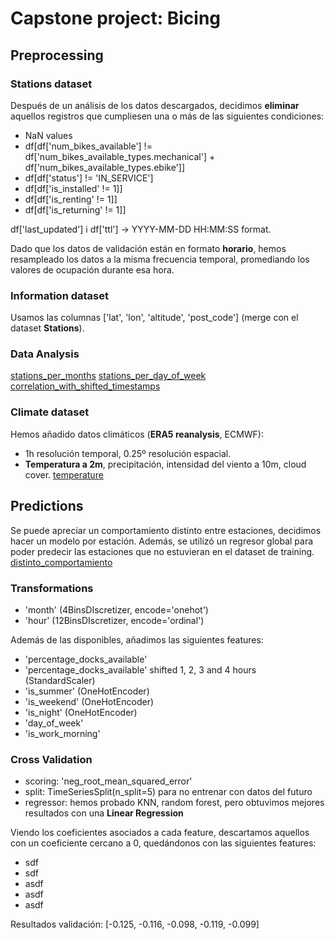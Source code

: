 # Capstone project: Bicing
## Preprocessing
### Stations dataset
Después de un análisis de los datos descargados, decidimos **eliminar** aquellos registros que cumpliesen una o más de las siguientes condiciones:
- NaN values
- df[df['num_bikes_available'] != df['num_bikes_available_types.mechanical'] + df['num_bikes_available_types.ebike']]
- df[df['status'] != 'IN_SERVICE']
- df[df['is_installed' != 1]]
- df[df['is_renting' != 1]]
- df[df['is_returning' != 1]]

df['last_updated'] i df['ttl'] -> YYYY-MM-DD HH:MM:SS format.

Dado que los datos de validación están en formato **horario**, hemos resampleado los datos a la misma frecuencia temporal, promediando los valores de ocupación durante esa hora.

### Information dataset
Usamos las columnas ['lat', 'lon', 'altitude', 'post_code'] (merge con el dataset **Stations**).
### Data Analysis
[stations_per_months](images/per_station/plot.png)
[stations_per_day_of_week](images/per_day_of_week/plot.png)
[correlation_with_shifted_timestamps](images/correlation_with_previous_hour.png)

### Climate dataset
Hemos añadido datos climáticos (**ERA5 reanalysis**, ECMWF):
- 1h resolución temporal, 0.25º resolución espacial.
- **Temperatura a 2m**, precipitación, intensidad del viento a 10m, cloud cover.
[temperature](images/per_station_by_hour/20.png)

## Predictions
Se puede apreciar un comportamiento distinto entre estaciones, decidimos hacer un modelo por estación. Además, se utilizó un regresor global para poder predecir las estaciones que no estuvieran en el dataset de training.
[distinto_comportamiento](images/regression_per_station_id.png)
### Transformations
- 'month' (4BinsDIscretizer, encode='onehot')
- 'hour' (12BinsDIscretizer, encode='ordinal')

Además de las disponibles, añadimos las siguientes features:
- 'percentage_docks_available'
- 'percentage_docks_available' shifted 1, 2, 3 and 4 hours (StandardScaler)
- 'is_summer' (OneHotEncoder)
- 'is_weekend' (OneHotEncoder)
- 'is_night' (OneHotEncoder)
- 'day_of_week'
- 'is_work_morning'

### Cross Validation
- scoring: 'neg_root_mean_squared_error'
- split: TimeSeriesSplit(n_split=5) para no entrenar con datos del futuro
- regressor: hemos probado KNN, random forest, pero obtuvimos mejores resultados con una **Linear Regression**

Viendo los coeficientes asociados a cada feature, descartamos aquellos con un coeficiente cercano a 0, quedándonos con las siguientes features:
- sdf
- sdf
- asdf
- asdf
- asdf


Resultados validación: [-0.125, -0.116, -0.098, -0.119, -0.099]





